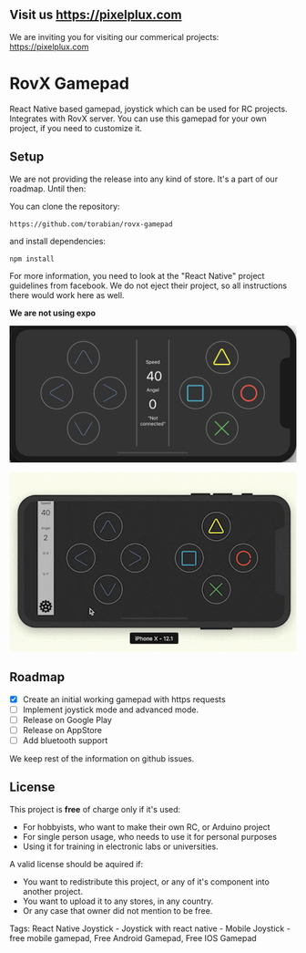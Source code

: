 ## Visit us https://pixelplux.com

We are inviting you for visiting our commerical projects: https://pixelplux.com


# RovX Gamepad

React Native based gamepad, joystick which can be used for RC projects. Integrates with RovX server. You can use this gamepad for your own project, if you need to customize it.


## Setup
We are not providing the release into any kind of store. It's a part of our roadmap. Until then:

You can clone the repository:

```
https://github.com/torabian/rovx-gamepad
```

and install dependencies:

```
npm install
```

For more information, you need to look at the "React Native" project guidelines from facebook. We do not eject their project, so all instructions there would work here as well.

**We are not using expo**

![Screen](screenshot.png)


![Screen](demo.gif)


## Roadmap

- [x] Create an initial working gamepad with https requests
- [ ] Implement joystick mode and advanced mode.
- [ ] Release on Google Play
- [ ] Release on AppStore
- [ ] Add bluetooth support

We keep rest of the information on github issues.

## License

This project is **free** of charge only if it's used:
  * For hobbyists, who want to make their own RC, or Arduino project
  * For single person usage, who needs to use it for personal purposes
  * Using it for training in electronic labs or universities.

A valid license should be aquired if:
  * You want to redistribute this project, or any of it's component into another project.
  * You want to upload it to any stores, in any country.
  * Or any case that owner did not mention to be free.

Tags:
React Native Joystick - Joystick with react native - Mobile Joystick - free mobile gamepad, Free Android Gamepad, Free IOS Gamepad
